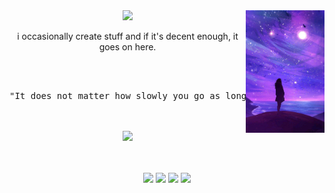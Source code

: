 <div align="center">
<img src="https://raw.githubusercontent.com/targetstrafe/targetstrafe/main/vi01.jpg" width="25%" align="right" />
<img src="https://readme-typing-svg.demolab.com?font=Inconsolata&weight=500&size=50&duration=4000&pause=300&color=A7A459&center=true&vCenter=true&multiline=true&repeat=false&random=false&width=1300&height=140&lines=hey,+i'm+cherry." width="70%" />
  <p>i occasionally create stuff and if it's decent enough, it goes on here.</p>
<br><br>
<pre>
"It does not matter how slowly you go as long as you do not stop." - Confucius
</pre>
<br><br>
<img src="https://i.pinimg.com/originals/80/7b/5c/807b5c4b02e765bb4930b7c66662ef4b.gif" height="40" />
<br><br><br>
    
[![](https://img.shields.io/badge/youtube-ba3641)](http://www.youtube.com/friend)
[![](https://img.shields.io/badge/discord-6364ff)](https://cherry.li/discord)
[![](https://img.shields.io/badge/solo.to-30d1c4)](https://solo.to/greedy)
[![](https://img.shields.io/badge/cherry.li-69899c)](https://cherry.li)
</div>
